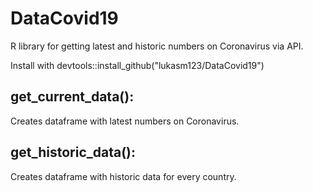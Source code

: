 # DataCovid19
R library for getting latest and historic numbers on Coronavirus via API.

Install with devtools::install_github("lukasm123/DataCovid19")

## get_current_data():
Creates dataframe with latest numbers on Coronavirus.

## get_historic_data():
Creates dataframe with historic data for every country.

